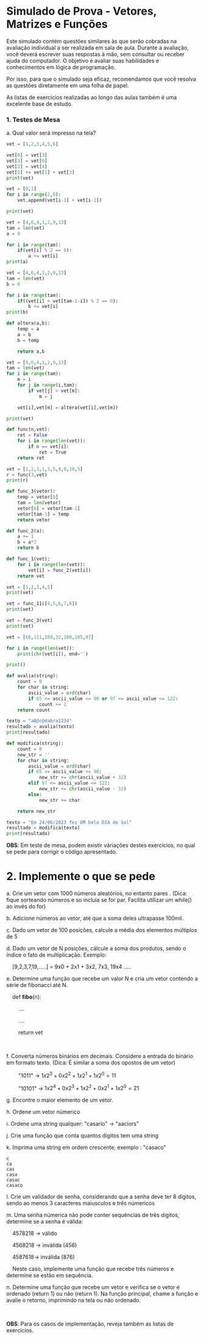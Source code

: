 # Simulado de Prova - Vetores, Matrizes e Funções

Este simulado contém questões similares às que serão cobradas na avaliação individual a ser realizada em sala de aula. Durante a avaliação, você deverá escrever suas respostas à mão, sem consultar ou receber ajuda do computador. O objetivo é avaliar suas habilidades e conhecimentos em lógica de programação.

Por isso, para que o simulado seja eficaz, recomendamos que você resolva as questões diretamente em uma folha de papel.

As listas de exercícios realizadas ao longo das aulas também é uma excelente base de estudo.

### 1. Testes de Mesa

a. Qual valor será impresso na tela?

```python
vet = [1,2,3,4,5,6]

vet[0] = vet[3]
vet[3] = vet[0]
vet[2] = vet[4]
vet[5] += vet[1] + vet[3]
print(vet)
```

```python
vet = [0,1]
for i in range(2,8):
    vet.append(vet[i-1] + vet[i-2])

print(vet)
```

```python
vet = [4,6,4,1,2,9,13]
tam = len(vet)
a = 0

for i in range(tam):    
    if(vet[i] % 2 == 0):
        a += vet[i]        
print(a)
```

```python
vet = [4,6,4,1,2,9,13]
tam = len(vet)
b = 0

for i in range(tam):    
    if((vet[i] + vet[tam-1-i]) % 2 == 0):
        b += vet[i]
print(b)
```

```python
def altera(a,b):    
    temp = a
    a = b
    b = temp

    return a,b

vet = [4,6,4,1,2,9,13]
tam = len(vet)
for i in range(tam):    
    m = i        
    for j in range(i,tam):
        if vet[j] > vet[m]:
            m = j

    vet[i],vet[m] = altera(vet[i],vet[m])

print(vet)        
```

```python
def func(n,vet):    
    ret = False    
    for i in range(len(vet)):
        if n == vet[i]:
            ret = True
    return ret        

vet = [1,2,3,1,3,5,8,9,10,5]
r = func(3,vet)
print(r)
```

```python
def func_3(vetor):    
    temp = vetor[0]
    tam = len(vetor)
    vetor[0] = vetor[tam-1]
    vetor[tam-1] = temp        
    return vetor

def func_2(a):
    a += 1
    b = a*2    
    return b

def func_1(vet):    
    for i in range(len(vet)):
        vet[i] = func_2(vet[i])        
    return vet    

vet = [1,2,3,4,5]
print(vet)

vet = func_11([4,5,6,7,8])
print(vet)

vet = func_3(vet)
print(vet)
```

```python
vet = [66,111,109,32,100,105,97]

for i in range(len(vet)):
    print(chr(vet[i]), end='')

print()
```

```python
def avalia(string):
    count = 0
    for char in string:
        ascii_value = ord(char)
        if 65 <= ascii_value <= 90 or 97 <= ascii_value <= 122:
            count += 1
    return count

texto = "aB@c@dabra1234"
resultado = avalia(texto)
print(resultado)
```

```python
def modifica(string):
    count = 0
    new_str = ''
    for char in string:
        ascii_value = ord(char)
        if 65 <= ascii_value <= 90:
            new_str += chr(ascii_value + 32)
        elif 97 <= ascii_value <= 122:
            new_str += chr(ascii_value - 32)            
        else:
            new_str += char

    return new_str

texto = "Em 24/06/2023 fez UM belo DIA de Sol"
resultado = modifica(texto)
print(resultado)
```

**OBS**: Em teste de mesa, podem existir váriações destes exercícios, no qual se pede para corrigir o código apresentado.

# 2. Implemente o que se pede

a. Crie um vetor com 1000 números aleatórios, no entanto pares . (Dica: fique sorteando números e so incluia se for par. Facilita utilizar um while() ao invés do for)

b. Adicione números ao vetor, até que a soma deles ultrapasse 100mil.

c. Dado um vetor de 100 posições, calcule a média dos elementos múltiplos de 5

d. Dado um vetor de N posições, cálcule a soma dos produtos, sendo o índice o fato de multiplicação. Exemplo:

    [9,2,3,7,19,.....] = 9x0 + 2x1 + 3x2, 7x3, 19x4 .....

e. Determine uma função que recebe um valor N e cria um vetor contendo a série de fibonacci até N.

    def **fibo**(n):

        ....    

        ....    

        return vet

    

f. Converta números binários em decimais. Considere a entrada do binário em formato texto. (Dica: É similar a soma dos opostos de um vetor)

        "1011" -> $1x2^3 + 0x2^2 + 1x2^1 + 1x2^0=  11$

        "10101" -> $1x2^4 + 0x2^3 + 1x2^2 + 0x2^1 + 1x2^0 = 21$



g. Encontre o maior elemento de um vetor. 

h. Ordene um vetor númerico

i. Ordene uma string qualquer: "casario" -> "aaciors"

j. Crie uma função que conta quantos digitos tem uma string

k. Imprima uma string em ordem crescente, exemplo : "casaco"

```
c
ca
cas
casa
casac
casaco
```

l. Crie um validador de senha, considerando que a senha deve ter 8 dígitos, sendo ao menos 3 caracteres maiusculos e três númericos

m. Uma senha númerica não pode conter sequências de três digitos, determine se a senha é válida:

    4578218 -> válido

    4568218 -> inválida (456)

    4587618-> inválida (876)

    Neste caso, implemente uma função que recebe três números e determine se estão em sequência.

n. Determine uma função que recebe um vetor e verifica se o vetor é ordenado (return 1) ou não (return 1). Na função principal, chame a função e avalie o retorno, imprimindo na tela ou não ordenado.

    

**OBS**: Para os casos de implementação, reveja também as listas de exercícios.
